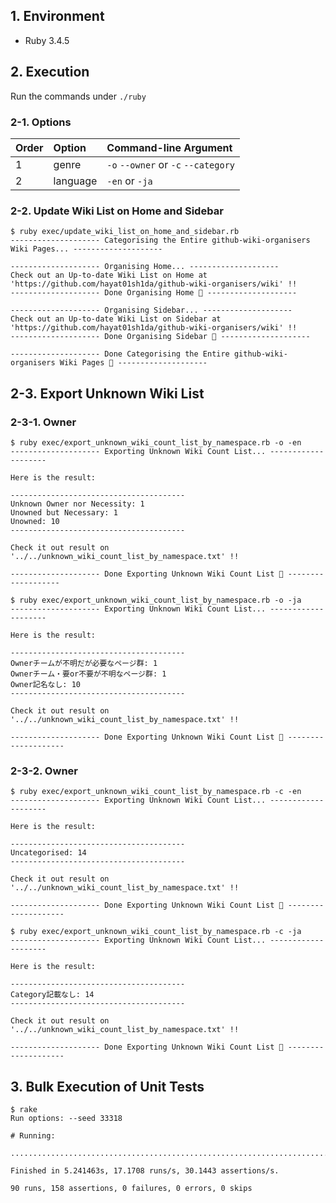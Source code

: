 ## 1. Environment

- Ruby 3.4.5

## 2. Execution

Run the commands under `./ruby`

### 2-1. Options

|Order |Option   |Command-line Argument               |
|:-----|:--------|:-----------------------------------|
|1     |genre    |`-o` `--owner` or `-c` `--category` |
|2     |language |`-en` or `-ja`                      |

### 2-2. Update Wiki List on Home and Sidebar

```command
$ ruby exec/update_wiki_list_on_home_and_sidebar.rb
-------------------- Categorising the Entire github-wiki-organisers Wiki Pages... --------------------

-------------------- Organising Home... --------------------
Check out an Up-to-date Wiki List on Home at 'https://github.com/hayat01sh1da/github-wiki-organisers/wiki' !!
-------------------- Done Organising Home 🎉 --------------------

-------------------- Organising Sidebar... --------------------
Check out an Up-to-date Wiki List on Sidebar at 'https://github.com/hayat01sh1da/github-wiki-organisers/wiki' !!
-------------------- Done Organising Sidebar 🎉 --------------------

-------------------- Done Categorising the Entire github-wiki-organisers Wiki Pages 🎉 --------------------
```

## 2-3. Export Unknown Wiki List

### 2-3-1. Owner

```command
$ ruby exec/export_unknown_wiki_count_list_by_namespace.rb -o -en
-------------------- Exporting Unknown Wiki Count List... --------------------

Here is the result:

---------------------------------------
Unknown Owner nor Necessity: 1
Unowned but Necessary: 1
Unowned: 10
---------------------------------------

Check it out result on '../../unknown_wiki_count_list_by_namespace.txt' !!

-------------------- Done Exporting Unknown Wiki Count List 🎉 -------------------
```

```command
$ ruby exec/export_unknown_wiki_count_list_by_namespace.rb -o -ja
-------------------- Exporting Unknown Wiki Count List... --------------------

Here is the result:

---------------------------------------
Ownerチームが不明だが必要なページ群: 1
Ownerチーム・要or不要が不明なページ群: 1
Owner記名なし: 10
---------------------------------------

Check it out result on '../../unknown_wiki_count_list_by_namespace.txt' !!

-------------------- Done Exporting Unknown Wiki Count List 🎉 --------------------
```

### 2-3-2. Owner

```command
$ ruby exec/export_unknown_wiki_count_list_by_namespace.rb -c -en
-------------------- Exporting Unknown Wiki Count List... --------------------

Here is the result:

---------------------------------------
Uncategorised: 14
---------------------------------------

Check it out result on '../../unknown_wiki_count_list_by_namespace.txt' !!

-------------------- Done Exporting Unknown Wiki Count List 🎉 --------------------
```

```command
$ ruby exec/export_unknown_wiki_count_list_by_namespace.rb -c -ja
-------------------- Exporting Unknown Wiki Count List... --------------------

Here is the result:

---------------------------------------
Category記載なし: 14
---------------------------------------

Check it out result on '../../unknown_wiki_count_list_by_namespace.txt' !!

-------------------- Done Exporting Unknown Wiki Count List 🎉 --------------------
```

## 3. Bulk Execution of Unit Tests

```command
$ rake
Run options: --seed 33318

# Running:

..........................................................................................

Finished in 5.241463s, 17.1708 runs/s, 30.1443 assertions/s.

90 runs, 158 assertions, 0 failures, 0 errors, 0 skips
```
